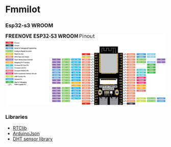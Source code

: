 # FmmiIot

### Esp32-s3 WROOM

![Pinout](/docs/Images/Esp32-Pinout.png)

### Libraries
- [RTClib](https://docs.arduino.cc/libraries/rtclib/)
- [ArduinoJson](https://arduinojson.org/)
- [DHT sensor library](https://docs.arduino.cc/libraries/dht-sensor-library/)

